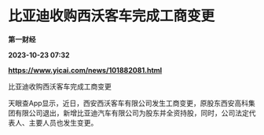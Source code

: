 # 比亚迪收购西沃客车完成工商变更
**第一财经**

**2023-10-23 07:32**

**https://www.yicai.com/news/101882081.html**

比亚迪收购西沃客车完成工商变更

天眼查App显示，近日，西安西沃客车有限公司发生工商变更，原股东西安高科集团有限公司退出，新增比亚迪汽车有限公司为股东并全资持股，同时，公司法定代表人、主要人员也发生变更。
